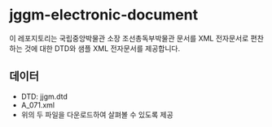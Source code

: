 # jggm-electronic-document

이 레포지토리는 국립중앙박물관 소장 조선총독부박물관 문서를 XML 전자문서로 편찬하는 것에 대한 DTD와 샘플 XML 전자문서를 제공합니다.

## 데이터

- DTD: jjgm.dtd
- A_071.xml
- 위의 두 파일을 다운로드하여 살펴볼 수 있도록 제공 


